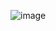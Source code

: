 ![image](https://user-images.githubusercontent.com/92137529/204853925-4060a3e5-e6fe-4d8c-b11b-46a0634de947.png)

